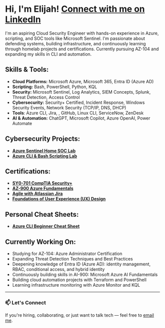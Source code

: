 <h1>Hi, I'm Elijah! <a href="https://www.linkedin.com/in/elijah-small-73305725a/" target="_blank">Connect with me on LinkedIn</a></h1>
<p>I'm an aspiring Cloud Security Engineer with hands-on experience in Azure, scripting, and SOC tools like Microsoft Sentinel. I'm passionate about defending systems, building infrastructure, and continuously learning through homelab projects and certifications. Currently pursuing AZ-104 and expanding my skills in CLI and automation.</p>

<h2> Skills & Tools:</h2>
<ul>
  <li><strong>Cloud Platforms:</strong> Microsoft Azure, Microsoft 365, Entra ID (Azure AD)</li>
  <li><strong>Scripting:</strong> Bash, PowerShell, Python, KQL</li>
  <li><strong>Security:</strong> Microsoft Sentinel, Log Analytics, SIEM Concepts, Splunk, Threat Detection, Access Control</li>
  <li><strong>Cybersecurity:</strong> Security+ Certified, Incident Response, Windows Security Events, Network Security (TCP/IP, DNS, DHCP)</li>
  <li><strong>Tools</strong>: Azure CLI, Jira, , GitHub, Linux CLI, ServiceNow, ZenDesk</li>
  <li><strong>AI & Automation:</strong> ChatGPT, Microsoft Copilot, Azure OpenAI, Power Automate</li>
</ul>

<h2> Cybersecurity Projects:</h2>

- <a href="https://github.com/elismall/HOMELAB-MS-SENTINEL"><b>Azure Sentinel Home SOC Lab</b></a>
- <a href="https://github.com/picksix3/azure-cli-powershell-bash-lab"><b>Azure CLI & Bash Scripting Lab</b></a>

<h2> Certifications:</h2>

- <b>[SY0-701 CompTIA Security+](https://www.credly.com/badges/30ddef5d-62f6-4ad2-9677-a976d0154346/public_url)</b>
- <b>[AZ-900 Azure Fundamentals](https://learn.microsoft.com/api/credentials/share/en-us/ElijahSmall-6774/F7DEAD1E9FE7E0C1?sharingId=1DA9E0701D40A7E7)</b>
- <b>[Agile with Atlassian Jira](https://www.coursera.org/account/accomplishments/verify/UPQ5B27SFZL9?utm_source=link&utm_medium=certificate&utm_content=cert_image&utm_campaign=sharing_cta&utm_product=course)</b>
- <b>[Foundations of User Experience (UX) Design](https://www.coursera.org/account/accomplishments/verify/R6YTHYQTQA3G)</b>

<h2>  Personal Cheat Sheets:</h2>

- <a href="https://github.com/elismall/azure-cli-cheat-sheet"><b>Azure CLI Beginner Cheat Sheet</b></a>

<h2> Currently Working On:</h2>
<ul>
  <li>Studying for AZ-104: Azure Administrator Certification</li>
  <li>Expanding Threat Detection Techniques and Best Practices</li>
  <li>Deepening knowledge of Entra ID (Azure AD): identity management, RBAC, conditional access, and hybrid identity</li>
  <li>Continuously building skills in AI-900: Microsoft Azure AI Fundamentals</li>
  <li>Building cloud automation projects with Terraform and PowerShell</li>
  <li>Learning infrastructure monitoring with Azure Monitor and KQL</li>
</ul>

---

<h3>📫 Let's Connect</h3>
<p>If you're hiring, collaborating, or just want to talk tech — feel free to <a href="mailto:elijahsmall.es@gmail.com">email me</a>.</p>

<!--

**picksix3/picksix3** is a ✨ _special_ ✨ repository because its `README.md` (this file) appears on your GitHub profile.

Here are some ideas to get you started:

- 🔭 I’m currently working on ...
- 🌱 I’m currently learning ...
- 👯 I’m looking to collaborate on ...
- 🤔 I’m looking for help with ...
- 💬 Ask me about ...
- 📫 How to reach me: ...
- 😄 Pronouns: ...
- ⚡ Fun fact: ...
-->
